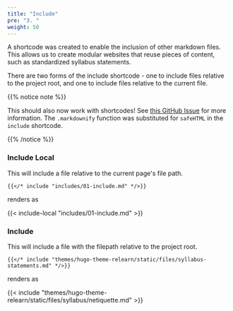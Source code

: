 ```yaml
---
title: "Include"
pre: "3. "
weight: 50
---
```


A shortcode was created to enable the inclusion of other markdown files. This allows us to create modular websites that reuse pieces of content, such as standardized syllabus statements.

There are two forms of the include shortcode - one to include files relative to the project root, and one to include files relative to the current file. 

{{% notice note %}}

This should also now work with shortcodes! See [this GitHub Issue](https://github.com/gohugoio/hugo/issues/6703) for more information. The `.markdownify` function was substituted for `safeHTML` in the `include` shortcode.

{{% /notice %}}

### Include Local

This will include a file relative to the current page's file path.

```
{{</* include "includes/01-include.md" */>}}
```

renders as

{{< include-local "includes/01-include.md" >}}

### Include

This will include a file with the filepath relative to the project root.

```
{{</* include "themes/hugo-theme-relearn/static/files/syllabus-statements.md" */>}}
```

renders as

{{< include "themes/hugo-theme-relearn/static/files/syllabus/netiquette.md" >}}